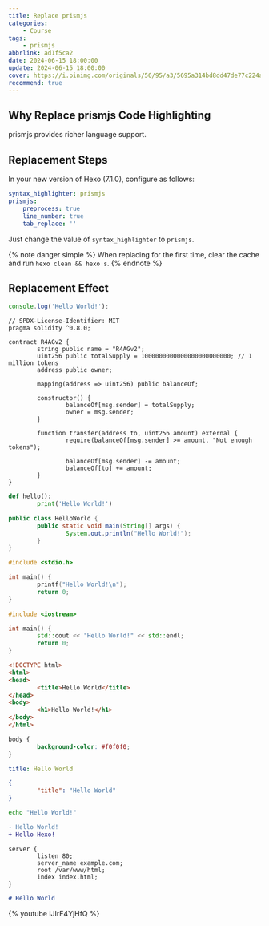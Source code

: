 ```yaml
---
title: Replace prismjs
categories:
    - Course
tags:
    - prismjs
abbrlink: ad1f5ca2
date: 2024-06-15 18:00:00
update: 2024-06-15 18:00:00
cover: https://i.pinimg.com/originals/56/95/a3/5695a314bd8dd47de77c224aa3e05601.jpg
recommend: true
---
```


## Why Replace prismjs Code Highlighting

prismjs provides richer language support.

## Replacement Steps

In your new version of Hexo (7.1.0), configure as follows:
```yaml
syntax_highlighter: prismjs
prismjs:
    preprocess: true
    line_number: true
    tab_replace: ''
```
Just change the value of `syntax_highlighter` to `prismjs`.

{% note danger simple %}
When replacing for the first time, clear the cache and run `hexo clean && hexo s`.
{% endnote %}

## Replacement Effect

```js
console.log('Hello World!');
```
```solidity
// SPDX-License-Identifier: MIT
pragma solidity ^0.8.0;

contract R4AGv2 {
        string public name = "R4AGv2";
        uint256 public totalSupply = 1000000000000000000000000; // 1 million tokens
        address public owner;

        mapping(address => uint256) public balanceOf;

        constructor() {
                balanceOf[msg.sender] = totalSupply;
                owner = msg.sender;
        }

        function transfer(address to, uint256 amount) external {
                require(balanceOf[msg.sender] >= amount, "Not enough tokens");

                balanceOf[msg.sender] -= amount;
                balanceOf[to] += amount;
        }
}
```
```python
def hello():
        print('Hello World!')
```
```java
public class HelloWorld {
        public static void main(String[] args) {
                System.out.println("Hello World!");
        }
}
```
```c
#include <stdio.h>

int main() {
        printf("Hello World!\n");
        return 0;
}
```
```cpp
#include <iostream>

int main() {
        std::cout << "Hello World!" << std::endl;
        return 0;
}
```
```html
<!DOCTYPE html>
<html>
<head>
        <title>Hello World</title>
</head>
<body>
        <h1>Hello World!</h1>
</body>
</html>
```
```css
body {
        background-color: #f0f0f0;
}
```
```yaml
title: Hello World
```
```json
{
        "title": "Hello World"
}
```
```bash
echo "Hello World!"
```
```diff
- Hello World!
+ Hello Hexo!
```
```nginx
server {
        listen 80;
        server_name example.com;
        root /var/www/html;
        index index.html;
}
```
```markdown
# Hello World
```

{% youtube lJIrF4YjHfQ %}
